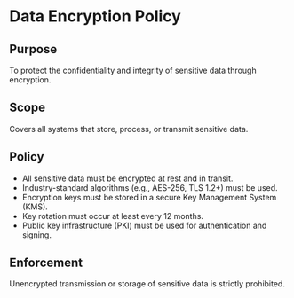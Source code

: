 # Data Encryption Policy

## Purpose
To protect the confidentiality and integrity of sensitive data through encryption.

## Scope
Covers all systems that store, process, or transmit sensitive data.

## Policy
- All sensitive data must be encrypted at rest and in transit.
- Industry-standard algorithms (e.g., AES-256, TLS 1.2+) must be used.
- Encryption keys must be stored in a secure Key Management System (KMS).
- Key rotation must occur at least every 12 months.
- Public key infrastructure (PKI) must be used for authentication and signing.

## Enforcement
Unencrypted transmission or storage of sensitive data is strictly prohibited.